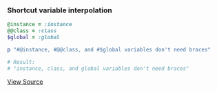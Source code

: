 ### Shortcut variable interpolation

```ruby
@instance = :instance
@@class = :class
$global = :global

p "#@instance, #@@class, and #$global variables don't need braces"

# Result:
# "instance, class, and global variables don't need braces"

```

[View Source](source_code/shortcut_variable_interpolation.rb)


